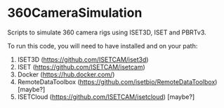 # 360CameraSimulation
Scripts to simulate 360 camera rigs using ISET3D, ISET and PBRTv3. 

To run this code, you will need to have installed and on your path:
1. ISET3D (https://github.com/ISETCAM/iset3d)
2. ISET (https://github.com/ISETCAM/isetcam)
3. Docker (https://hub.docker.com/)
4. RemoteDataToolbox (https://github.com/isetbio/RemoteDataToolbox) [maybe?]
5. ISETCloud (https://github.com/ISETCAM/isetcloud) [maybe?]
